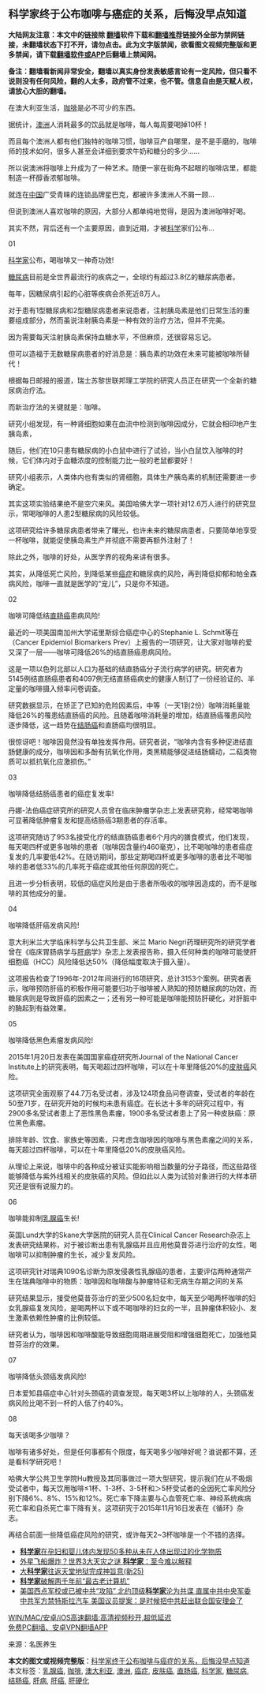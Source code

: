  <h2>科学家终于公布咖啡与癌症的关系，后悔没早点知道</h2> <p class="notice"><b>大陆网友注意：本文中的链接除 <a href="https://github.com/bannedbook/fanqiang" >翻墙</a>软件下载和<a href="https://github.com/killgcd/justmysocks/blob/master/README.md">翻墙推荐</a>链接外全部为禁网链接，未翻墙状态下打不开，请勿点击。此为文字版禁闻，欲看图文视频完整版和更多禁闻，请下载<a href="https://github.com/bannedbook/fanqiang">翻墙软件或APP</a>后翻墙上禁闻网。</p><p>备注：翻墙看新闻非常安全，翻墙以真实身份发表敏感言论有一定风险，但只看不说则没有任何风险，翻的人太多，政府管不过来，也不管。信息自由是天赋人权，请放心大胆的翻墙。</b></p>  <div class="entry"> <p id="conimg">在澳大利亚生活，<a href="https://www.bannedbook.org/bnews/tag/%e5%92%96%e5%95%a1/" class="st_tag internal_tag" rel="tag" title="标签 咖啡 下的日志">咖啡</a>是必不可少的东西。</p> <p>据统计，<a href="https://www.bannedbook.org/bnews/tag/%e6%be%b3%e6%b4%b2/" class="st_tag internal_tag" rel="tag" title="标签 澳洲 下的日志">澳洲</a>人消耗最多的饮品就是咖啡，每人每周要喝掉10杯！</p> <p>而且每个澳洲人都有他们独特的咖啡习惯，咖啡豆产自哪里，是不是手磨的，咖啡师的技术如何，很多人甚至会详细到要求牛奶和糖分的多少……</p> <p>所以说澳洲将咖啡上升成为了一种艺术。随便一家在街角不起眼的咖啡店里，都能制造一杯醇香浓郁咖啡。</p> <p>就连在<span class='wp_keywordlink_affiliate'><a href="https://www.bannedbook.org/" title="中国" target="_blank">中国</a></span>广受青睐的连锁品牌星巴克，都被许多澳洲人不屑一顾&#8230;</p> <p>但说到澳洲人喜欢咖啡的原因，大部分人都单纯地觉得，是因为澳洲咖啡好喝。</p> <p>其实不然，背后还有一个主要原因，直到近期，才被<span class='wp_keywordlink'><a href="https://www.bannedbook.org/forum11/topic309.html" title="禁片：“科学”的棍子" target="_blank">科学</a></span>家们公布…</p> <p>01</p> <p><a href="https://www.bannedbook.org/bnews/tag/%e7%a7%91%e5%ad%a6%e5%ae%b6/" class="st_tag internal_tag" rel="tag" title="标签 科学家 下的日志">科学家</a>公布，喝咖啡又一神奇功效!</p> <p><a href="https://www.bannedbook.org/bnews/tag/%e7%b3%96%e5%b0%bf%e7%97%85/" class="st_tag internal_tag" rel="tag" title="标签 糖尿病 下的日志">糖尿病</a>目前是全世界最流行的疾病之一，全球约有超过3.8亿的糖尿病患者。</p> <p>每年，因糖尿病引起的心脏等疾病会杀死近8万人。</p> <p>对于患有1型糖尿病和2型糖尿病患者来说患者，注射胰岛素是他们日常生活的重要组成部分，然而虽说注射胰岛素是一种有效的治疗方法，但并不完美。</p> <p>因为需要每天注射胰岛素保持血糖水平，不但麻烦，还很容易忘记。</p> <p>但可以造福于无数糖尿病患者的好消息是：胰岛素的功效在未来可能被咖啡所替代！</p> <p>根据每日邮报的报道，瑞士苏黎世联邦理工学院的研究人员正在研究一个全新的糖尿病治疗法。</p>  <p>而新治疗法的关键就是：咖啡。</p> <p>研究小组发现，有一种肾细胞如果在血流中检测到咖啡因成分，它就会相印地产生胰岛素，</p> <p>随后，他们在10只患有糖尿病的小白鼠中进行了试验，当小白鼠饮入咖啡的时候，它们体内对于血糖浓度的控制能力比一般的老鼠都要好！</p> <p>研究小组表示，人类体内也有类似的肾细胞，具体生产胰岛素的机制还需要进一步确定。</p> <p>其实这项实验结果绝不是空穴来风。美国哈佛大学一项针对12.6万人进行的研究显示，常喝咖啡的人患2型糖尿病的风险较低。</p> <p>这项研究给许多糖尿病患者带来了曙光，也许未来的糖尿病患者，只要简单地享受一杯咖啡，就能促使胰岛素生产并彻底不需要再额外注射了！</p> <p>除此之外，咖啡的好处，从医学界的视角来讲有很多。</p> <p>其实，从降低死亡风险，到降低某些<a href="https://www.bannedbook.org/bnews/tag/%e7%99%8c%e7%97%87/" class="st_tag internal_tag" rel="tag" title="标签 癌症 下的日志">癌症</a>和糖尿病的风险，再到降低抑郁和帕金森病风险，咖啡一直就是医学的“宠儿”，只是你不知道。</p> <p>02</p> <p>咖啡可降低结<a href="https://www.bannedbook.org/bnews/tag/%E7%9B%B4%E8%82%A0%E7%99%8C/" class="st_tag internal_tag" rel="tag" title="标签 直肠癌 下的日志">直肠癌</a>患病风险!</p> <p>最近的一项美国南加州大学诺里斯综合癌症中心的Stephanie L. Schmit等在（Cancer Epidemiol Biomarkers Prev）上报告的一项研究，让大家对咖啡的爱又深了一层——咖啡可降低26%的结直肠癌患病风险。</p> <p>这是一项以色列北部以人口为基础的结直肠癌分子流行病学的研究。研究者为5145例结直肠癌患者和4097例无结直肠癌病史的健康人制订了一份经验证的、半定量的咖啡摄入频率问卷调查。</p> <p>研究数据显示，在矫正了已知的危险因素后，中等（一天1到2份）咖啡消耗量能降低26%的罹患结直肠癌的风险。且随着咖啡消耗量的增加，结直肠癌罹患风险逐步降低，这一趋势在<a href="https://www.bannedbook.org/bnews/tag/%E7%BB%93%E8%82%A0%E7%99%8C/" class="st_tag internal_tag" rel="tag" title="标签 结肠癌 下的日志">结肠癌</a>和直肠癌均很明显。</p> <p>很惊讶吧！咖啡因竟然没有单独发挥作用。研究者说，“咖啡内含有多种促进结直肠健康的成分，咖啡因和多酚有抗氧化作用，类黑精能够促进结肠蠕动，二萜类物质可以抵抗氧化应激损伤。”</p> <p>03</p>  <p>咖啡降低结肠癌患者的癌症复发率!</p> <p>丹娜-法伯癌症研究所的研究人员曾在临床肿瘤学杂志上发表研究称，经常喝咖啡可显著降低肿瘤复发和提高结肠癌3期患者的存活率。</p> <p>这项研究随访了953名接受化疗的结直肠癌患者6个月内的膳食模式，他们发现，每天喝四杯或更多咖啡的患者（咖啡因含量约460毫克），比不喝咖啡的患者癌症复发的几率要低42%。在随访期间，那些定期喝四杯或更多咖啡的患者比不喝咖啡的患者低33%的几率死于癌症或其他任何原因的死亡。</p> <p>且进一步分析表明，较低的癌症风险是由于患者所吸收的咖啡因造成的，而不是咖啡的其他成分的量。</p> <p>04</p> <p>咖啡降低肝癌发病风险!</p> <p>意大利米兰大学临床科学与公共卫生部、米兰 Mario Negri药理研究所的研究学者曾在《临床胃肠病学与<a href="https://www.bannedbook.org/bnews/tag/%E8%82%9D%E7%97%85/" class="st_tag internal_tag" rel="tag" title="标签 肝病 下的日志">肝病</a>学》杂志上发表报告称，摄入任何种类的咖啡可能使肝细胞癌（HCC）风险降低达50%（降低幅度取决于摄入量）。</p> <p>这项报告检查了1996年-2012年间进行的16项研究，总计3153个案例。研究者表示，咖啡预防肝癌的积极作用可能要归功于咖啡被人熟知的预防糖尿病的功效，而糖尿病则是导致肝癌的因素之一；还有另一种可能是咖啡能预防肝硬化，对肝脏中的酶起到有益效果。</p> <p>05</p> <p>咖啡降低黑色素瘤发病风险!</p> <p>2015年1月20日发表在美国国家癌症研究所Journal of the National Cancer Institute上的研究表明，每天喝超过四杯咖啡，可以在十年里降低20%的<a href="https://www.bannedbook.org/bnews/tag/%E7%9A%AE%E8%82%A4%E7%99%8C/" class="st_tag internal_tag" rel="tag" title="标签 皮肤癌 下的日志">皮肤癌</a>风险。</p> <p>这项研究全面观察了44.7万名受试者，涉及124项食品问卷调查，受试者的年龄在50至71岁，在研究开始的时候均未患有癌症。在长达十多年的研究过程中，有2900多名受试者患上了恶性黑色素瘤，1900多名受试者患上了另一种皮肤癌：原位黑色素瘤。</p> <p>排除年龄、饮食、家族史等因素，只考虑含咖啡因的咖啡与黑色素瘤之间的关系，每天超过四杯咖啡，可以在十年里降低20%的皮肤癌风险。</p> <p>从理论上来说，咖啡中的各种成分被证实能影响相当数量的分子路径，而这些路径能够降低与紫外线相关的皮肤癌的风险。但如此以人类为试验对象进行的大样本研究还是很有说服力的。</p> <p>06</p>  <p>咖啡能抑制<a href="https://www.bannedbook.org/bnews/tag/%E4%B9%B3%E8%85%BA%E7%99%8C/" class="st_tag internal_tag" rel="tag" title="标签 乳腺癌 下的日志">乳腺癌</a>生长!</p> <p>英国Lund大学的Skane大学医院的研究人员在Clinical Cancer Research杂志上发表研究结果称，对于被诊断出患有乳腺癌并且应用他莫昔芬进行治疗的女性，喝咖啡可以抑制肿瘤的生长，减少复发风险。</p> <p>这项研究针对瑞典1090名诊断为原发侵袭性乳腺癌的患者，主要评估两种通常产生在瑞典咖啡中的物质：咖啡因和咖啡酸与肿瘤特征和无病生存期之间的关系</p> <p>研究结果显示，接受他莫昔芬治疗的至少500名妇女中，每天至少喝两杯咖啡的妇女乳腺癌复发风险，是喝两杯以下或不喝咖啡的妇女的一半，且肿瘤体积较小、发生激素依赖性肿瘤的比例较低。</p> <p>研究者认为，咖啡因和咖啡酸能导致细胞周期进展受阻和增强细胞死亡，加强他莫昔芬治疗的效果。</p> <p>07</p> <p>咖啡降低头颈癌发病风险!</p> <p>日本爱知县癌症中心针对头颈癌的调查发现，每天喝3杯以上咖啡的人，头颈癌发病风险比喝不到一杯的人低了约40%。</p> <p>08</p> <p>每天该喝多少咖啡？</p> <p>咖啡有诸多好处，但是任何事都有个限度，每天喝多少咖啡好呢？谁说都不算，还是看科学研究吧！</p> <p>哈佛大学公共卫生学院Hu教授及其同事做过一项大型研究，提示我们在从不吸烟受试者中，每天饮用咖啡≤1杯、1-3杯、3-5杯和＞5杯受试者的全因死亡率风险分别下降6%、8%、15%和12%。死亡率下降主要与心血管死亡率、神经系统疾病死亡率和自杀死亡率下降有关。这项研究于2015年11月16日发表在《循环》杂志。</p> <p>再结合前面一些降低癌症风险的研究，或许每天2~3杯咖啡是一个不错的选择。</p> <ul class='op-related-articles' title='相关阅读'> <li><a href='https://www.bannedbook.org/bnews/comments/20210328/1514120.html' target='_blank'><b>科学家</b>在孕妇和婴儿体内发现50多种从未在人体出现过的化学物质</a></li> <li><a href='https://www.bannedbook.org/bnews/cnnews/20210326/1512820.html' target='_blank'>外星飞船爆炸？世界3大天灾之谜 <b>科学家</b>：至今难以解释</a></li> <li><a href='https://www.bannedbook.org/bnews/ccpdope/20210326/1512785.html' target='_blank'>大<b>科学家</b>往返天堂地狱完成神旨意(新25)</a></li> <li><a href='https://www.bannedbook.org/bnews/cnnews/20210323/1510551.html' target='_blank'><b>科学家</b>破解两千年前“最古老计算机”</a></li> <li><a href='https://www.bannedbook.org/bnews/comments/20210322/1509919.html' target='_blank'>美国西点军校或已被中共“攻陷” 北约顶级<b>科学家</b>沦为共谍 直属中共中央军委 中共军方禁特斯拉汽车 美国议员提案：是时候把中共赶出联合国安理会了</a></li> </ul> <p class="texttj"> <a href="https://github.com/bannedbook/fanqiang/wiki/V2ray%E6%9C%BA%E5%9C%BA" target="_blank">WIN/MAC/安卓/iOS高速翻墙:高清视频秒开,超低延迟</a><br/> <a href="https://github.com/bannedbook/fanqiang/wiki/%E7%A6%81%E9%97%BB%E7%BD%91%E5%AE%89%E5%8D%93%E7%BF%BB%E5%A2%99%E6%96%B0%E9%97%BBAPP" target="_blank">免费PC翻墙、安卓VPN翻墙APP</a></p><p> 来源：名医养生 </p> <a name='sharetosocial'></a>       <div><b>本文的图文或视频完整版</b>：<a href='https://www.bannedbook.org/bnews/health/20210328/1514428.html'>科学家终于公布咖啡与癌症的关系，后悔没早点知道</a></div>  </div><!--END ENTRY--> <div class="postfooter"> <div>本文标签：<a href="https://www.bannedbook.org/bnews/tag/%E4%B9%B3%E8%85%BA%E7%99%8C/" rel="tag">乳腺癌</a>, <a href="https://www.bannedbook.org/bnews/tag/%e5%92%96%e5%95%a1/" rel="tag">咖啡</a>, <a href="https://www.bannedbook.org/bnews/tag/%e6%be%b3%e5%a4%a7%e5%88%a9%e4%ba%9a/" rel="tag">澳大利亚</a>, <a href="https://www.bannedbook.org/bnews/tag/%e6%be%b3%e6%b4%b2/" rel="tag">澳洲</a>, <a href="https://www.bannedbook.org/bnews/tag/%e7%99%8c%e7%97%87/" rel="tag">癌症</a>, <a href="https://www.bannedbook.org/bnews/tag/%E7%9A%AE%E8%82%A4%E7%99%8C/" rel="tag">皮肤癌</a>, <a href="https://www.bannedbook.org/bnews/tag/%E7%9B%B4%E8%82%A0%E7%99%8C/" rel="tag">直肠癌</a>, <a href="https://www.bannedbook.org/bnews/tag/%e7%a7%91%e5%ad%a6%e5%ae%b6/" rel="tag">科学家</a>, <a href="https://www.bannedbook.org/bnews/tag/%e7%b3%96%e5%b0%bf%e7%97%85/" rel="tag">糖尿病</a>, <a href="https://www.bannedbook.org/bnews/tag/%E7%BB%93%E8%82%A0%E7%99%8C/" rel="tag">结肠癌</a>, <a href="https://www.bannedbook.org/bnews/tag/%E8%82%9D%E7%97%85/" rel="tag">肝病</a>, <a href="https://www.bannedbook.org/bnews/tag/%E8%82%9D%E7%99%8C/" rel="tag">肝癌</a>, <a href="https://www.bannedbook.org/bnews/tag/%e8%82%9d%e7%a1%ac%e5%8c%96/" rel="tag">肝硬化</a></div>  </div><!--END POSTFOOTER--> 